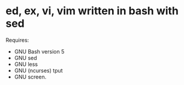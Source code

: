 # ed, ex, vi, vim written in bash with sed


Requires:

- GNU Bash version 5
- GNU sed
- GNU less
- GNU (ncurses) tput
- GNU screen.
